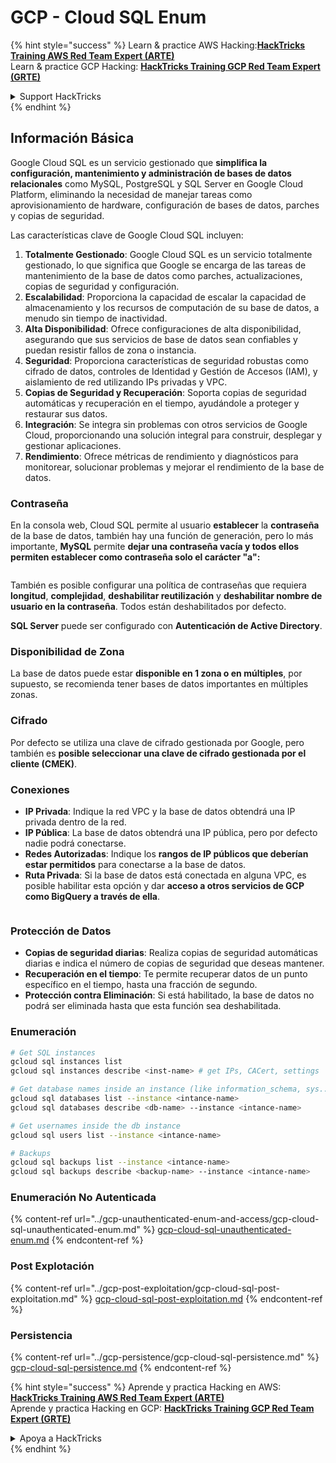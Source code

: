 # GCP - Cloud SQL Enum

{% hint style="success" %}
Learn & practice AWS Hacking:<img src="../../../.gitbook/assets/image (1).png" alt="" data-size="line">[**HackTricks Training AWS Red Team Expert (ARTE)**](https://training.hacktricks.xyz/courses/arte)<img src="../../../.gitbook/assets/image (1).png" alt="" data-size="line">\
Learn & practice GCP Hacking: <img src="../../../.gitbook/assets/image (2).png" alt="" data-size="line">[**HackTricks Training GCP Red Team Expert (GRTE)**<img src="../../../.gitbook/assets/image (2).png" alt="" data-size="line">](https://training.hacktricks.xyz/courses/grte)

<details>

<summary>Support HackTricks</summary>

* Check the [**subscription plans**](https://github.com/sponsors/carlospolop)!
* **Join the** 💬 [**Discord group**](https://discord.gg/hRep4RUj7f) or the [**telegram group**](https://t.me/peass) or **follow** us on **Twitter** 🐦 [**@hacktricks\_live**](https://twitter.com/hacktricks\_live)**.**
* **Share hacking tricks by submitting PRs to the** [**HackTricks**](https://github.com/carlospolop/hacktricks) and [**HackTricks Cloud**](https://github.com/carlospolop/hacktricks-cloud) github repos.

</details>
{% endhint %}

## Información Básica

Google Cloud SQL es un servicio gestionado que **simplifica la configuración, mantenimiento y administración de bases de datos relacionales** como MySQL, PostgreSQL y SQL Server en Google Cloud Platform, eliminando la necesidad de manejar tareas como aprovisionamiento de hardware, configuración de bases de datos, parches y copias de seguridad.

Las características clave de Google Cloud SQL incluyen:

1. **Totalmente Gestionado**: Google Cloud SQL es un servicio totalmente gestionado, lo que significa que Google se encarga de las tareas de mantenimiento de la base de datos como parches, actualizaciones, copias de seguridad y configuración.
2. **Escalabilidad**: Proporciona la capacidad de escalar la capacidad de almacenamiento y los recursos de computación de su base de datos, a menudo sin tiempo de inactividad.
3. **Alta Disponibilidad**: Ofrece configuraciones de alta disponibilidad, asegurando que sus servicios de base de datos sean confiables y puedan resistir fallos de zona o instancia.
4. **Seguridad**: Proporciona características de seguridad robustas como cifrado de datos, controles de Identidad y Gestión de Accesos (IAM), y aislamiento de red utilizando IPs privadas y VPC.
5. **Copias de Seguridad y Recuperación**: Soporta copias de seguridad automáticas y recuperación en el tiempo, ayudándole a proteger y restaurar sus datos.
6. **Integración**: Se integra sin problemas con otros servicios de Google Cloud, proporcionando una solución integral para construir, desplegar y gestionar aplicaciones.
7. **Rendimiento**: Ofrece métricas de rendimiento y diagnósticos para monitorear, solucionar problemas y mejorar el rendimiento de la base de datos.

### Contraseña

En la consola web, Cloud SQL permite al usuario **establecer** la **contraseña** de la base de datos, también hay una función de generación, pero lo más importante, **MySQL** permite **dejar una contraseña vacía y todos ellos permiten establecer como contraseña solo el carácter "a":**

<figure><img src="../../../.gitbook/assets/image (14).png" alt=""><figcaption></figcaption></figure>

También es posible configurar una política de contraseñas que requiera **longitud**, **complejidad**, **deshabilitar reutilización** y **deshabilitar nombre de usuario en la contraseña**. Todos están deshabilitados por defecto.

**SQL Server** puede ser configurado con **Autenticación de Active Directory**.

### Disponibilidad de Zona

La base de datos puede estar **disponible en 1 zona o en múltiples**, por supuesto, se recomienda tener bases de datos importantes en múltiples zonas.

### Cifrado

Por defecto se utiliza una clave de cifrado gestionada por Google, pero también es **posible seleccionar una clave de cifrado gestionada por el cliente (CMEK)**.

### Conexiones

* **IP Privada**: Indique la red VPC y la base de datos obtendrá una IP privada dentro de la red.
* **IP Pública**: La base de datos obtendrá una IP pública, pero por defecto nadie podrá conectarse.
* **Redes Autorizadas**: Indique los **rangos de IP públicos que deberían estar permitidos** para conectarse a la base de datos.
* **Ruta Privada**: Si la base de datos está conectada en alguna VPC, es posible habilitar esta opción y dar **acceso a otros servicios de GCP como BigQuery a través de ella**.

<figure><img src="../../../.gitbook/assets/image (15).png" alt=""><figcaption></figcaption></figure>

### Protección de Datos

* **Copias de seguridad diarias**: Realiza copias de seguridad automáticas diarias e indica el número de copias de seguridad que deseas mantener.
* **Recuperación en el tiempo**: Te permite recuperar datos de un punto específico en el tiempo, hasta una fracción de segundo.
* **Protección contra Eliminación**: Si está habilitado, la base de datos no podrá ser eliminada hasta que esta función sea deshabilitada.

### Enumeración
```bash
# Get SQL instances
gcloud sql instances list
gcloud sql instances describe <inst-name> # get IPs, CACert, settings

# Get database names inside an instance (like information_schema, sys...)
gcloud sql databases list --instance <intance-name>
gcloud sql databases describe <db-name> --instance <intance-name>

# Get usernames inside the db instance
gcloud sql users list --instance <intance-name>

# Backups
gcloud sql backups list --instance <intance-name>
gcloud sql backups describe <backup-name> --instance <intance-name>
```
### Enumeración No Autenticada

{% content-ref url="../gcp-unauthenticated-enum-and-access/gcp-cloud-sql-unauthenticated-enum.md" %}
[gcp-cloud-sql-unauthenticated-enum.md](../gcp-unauthenticated-enum-and-access/gcp-cloud-sql-unauthenticated-enum.md)
{% endcontent-ref %}

### Post Explotación

{% content-ref url="../gcp-post-exploitation/gcp-cloud-sql-post-exploitation.md" %}
[gcp-cloud-sql-post-exploitation.md](../gcp-post-exploitation/gcp-cloud-sql-post-exploitation.md)
{% endcontent-ref %}

### Persistencia

{% content-ref url="../gcp-persistence/gcp-cloud-sql-persistence.md" %}
[gcp-cloud-sql-persistence.md](../gcp-persistence/gcp-cloud-sql-persistence.md)
{% endcontent-ref %}

{% hint style="success" %}
Aprende y practica Hacking en AWS:<img src="../../../.gitbook/assets/image (1).png" alt="" data-size="line">[**HackTricks Training AWS Red Team Expert (ARTE)**](https://training.hacktricks.xyz/courses/arte)<img src="../../../.gitbook/assets/image (1).png" alt="" data-size="line">\
Aprende y practica Hacking en GCP: <img src="../../../.gitbook/assets/image (2).png" alt="" data-size="line">[**HackTricks Training GCP Red Team Expert (GRTE)**<img src="../../../.gitbook/assets/image (2).png" alt="" data-size="line">](https://training.hacktricks.xyz/courses/grte)

<details>

<summary>Apoya a HackTricks</summary>

* Revisa los [**planes de suscripción**](https://github.com/sponsors/carlospolop)!
* **Únete al** 💬 [**grupo de Discord**](https://discord.gg/hRep4RUj7f) o al [**grupo de telegram**](https://t.me/peass) o **síguenos** en **Twitter** 🐦 [**@hacktricks\_live**](https://twitter.com/hacktricks\_live)**.**
* **Comparte trucos de hacking enviando PRs a los** [**HackTricks**](https://github.com/carlospolop/hacktricks) y [**HackTricks Cloud**](https://github.com/carlospolop/hacktricks-cloud) repositorios de github.

</details>
{% endhint %}
